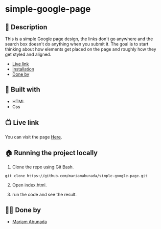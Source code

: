 # simple-google-page
## 📝 **Description**  <span id='desc'></span>

This is a simple Google page design, the links don't go anywhere and the search box doesn't do anything when you submit it.
The goal is to start thinking about how elements get placed on the page and roughly how they get styled and aligned.

- [Live link](#live)
- [Installation](#install)
- [Done by](#team)


## 🌱 **Built with**  <span id='built'></span>

- HTML
- Css


## 📺 **Live link** <span id='live'></span>

You can visit the page [Here](https://mariamabunada.github.io/simple-google-page/).


## 🏠 **Running the project locally** <span id='install'></span>

1. Clone the repo using Git Bash.
```
git clone https://github.com/mariamabunada/simple-google-page.git
```
2. Open index.html.

3. run the code and see the result.


## 👩🏻 **Done by**  <span id='team'></span>

- [Mariam Abunada](https://github.com/mariamabunada)
